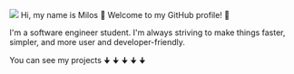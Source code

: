
[<img src="https://img.shields.io/badge/linkedin-%230077B5.svg?&style=for-the-badge&logo=linkedin&logoColor=white" />](https://www.linkedin.com/in/milos-aleksovski-22961323a/)
Hi, my name is Milos 👋
Welcome to my GitHub profile! 🎉

I'm a software engineer student. I'm always striving to make things faster, simpler, and more user and developer-friendly.





You can see my projects 
🠋    🠋     🠋     🠋   🠋

<!--
**MilosAleksovski/MilosAleksovski** is a ✨ _special_ ✨ repository because its `README.md` (this file) appears on your GitHub profile.

Here are some ideas to get you started:

- 🔭 I’m currently working on ...
- 🌱 I’m currently learning ...
- 👯 I’m looking to collaborate on ...
- 🤔 I’m looking for help with ...
- 💬 Ask me about ...
- 📫 How to reach me: ...
- 😄 Pronouns: ...
- ⚡ Fun fact: ...
-->
